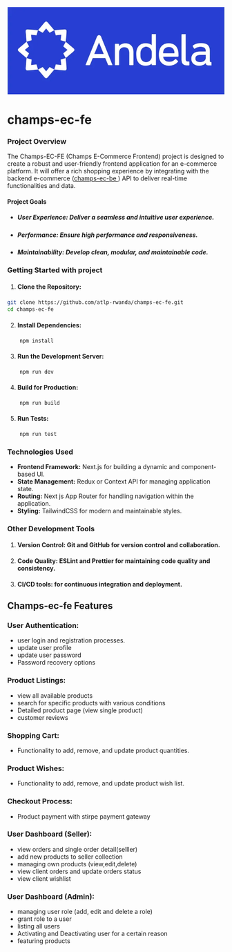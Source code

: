 
<img alt="Next JS" src="./public/andela.webp"/>

# champs-ec-fe

### Project Overview
The Champs-EC-FE (Champs E-Commerce Frontend) project is designed to create a robust and user-friendly frontend application for an e-commerce platform. It will offer a rich shopping experience by integrating with the backend e-commerce (<a href="https://champs-ec-be.onrender.com/api/docs/#/">champs-ec-be </a>) API to deliver real-time functionalities and data.

#### Project Goals
- ##### User Experience: Deliver a seamless and intuitive user experience.
- ##### Performance: Ensure high performance and responsiveness.
- ##### Maintainability: Develop clean, modular, and maintainable code.

### Getting Started with project
1. #### Clone the Repository:
```bash
git clone https://github.com/atlp-rwanda/champs-ec-fe.git
cd champs-ec-fe
```
2. #### Install Dependencies:
``` bash
    npm install
```
3. #### Run the Development Server:
``` bash
    npm run dev
```
4. #### Build for Production:
``` bash
    npm run build
```
5. #### Run Tests:
``` bash
    npm run test
```
### Technologies Used
- <b>Frontend Framework:</b> Next.js for building a dynamic and component-based UI.
- <b>State Management:</b> Redux or Context API for managing application state.
- <b>Routing:</b> Next js App Router for handling navigation within the application.
- <b>Styling:</b> TailwindCSS for modern and maintainable styles.

### Other Development Tools
1. #### Version Control: Git and GitHub for version control and collaboration.
2. #### Code Quality: ESLint and Prettier for maintaining code quality and consistency.
3. #### CI/CD tools: for continuous integration and deployment.

## Champs-ec-fe Features

### User Authentication:

* user login and registration processes.
* update user profile 
* update user password
* Password recovery options

### Product Listings:
 * view all available products
 * search for specific products with various conditions
 * Detailed product page (view single product)
 * customer reviews

### Shopping Cart:
 * Functionality to add, remove, and update product quantities.

### Product Wishes:
 * Functionality to add, remove, and update product wish list.

### Checkout Process:
 * Product payment with stirpe payment gateway

### User Dashboard (Seller):
  * view orders and single order detail(selller)
  * add new products to seller collection
  * managing own products (view,edit,delete)
  * view client orders and update orders status
  * view client wishlist

### User Dashboard (Admin):
  * managing user role (add, edit and delete a role)
  * grant role to a user
  * listing all users
  * Activating and Deactivating user for a certain reason
  * featuring products
  

